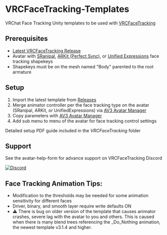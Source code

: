 # VRCFaceTracking-Templates

VRChat Face Tracking Unity templates to be used with [VRCFaceTracking](https://github.com/benaclejames/VRCFaceTracking)

## Prerequisites

* [Latest VRCFaceTracking Release](https://github.com/benaclejames/VRCFaceTracking/releases/latest)
* Avatar with [SRanipal](https://github.com/benaclejames/VRCFaceTracking/wiki/Blend-Shapes-Setup), [ARKit (Perfect Sync)](https://arkit-face-blendshapes.com/), or [Unified Expressions](https://docs.google.com/spreadsheets/d/118jo960co3Mgw8eREFVBsaJ7z0GtKNr52IB4Bz99VTA/edit?usp=sharing) face tracking shapekeys
* Shapekeys must be on the mesh named "Body" parented to the root armature

## Setup 

1. Import the latest template from [Releases](https://github.com/Adjerry91/VRCFaceTracking-Templates/releases/latest)
2. Merge animator controller per the face tracking type on the avatar (SRanipal, ARKit, or UnifiedExpressions) via [AV3 Avatar Manager](https://github.com/VRLabs/Avatars-3.0-Manager)
3. Copy parameters with [AV3 Avatar Manager](https://github.com/VRLabs/Avatars-3.0-Manager)
4. Add sub menu to menu of the avatar for face tracking control settings

Detailed setup PDF guide included in the *VRCFaceTracking* folder

## Support

See the avatar-help-form for advance support on VRCFaceTracking Discord 

[![Discord](https://discord.com/api/guilds/849300336128032789/widget.png)](https://discord.gg/Fh4FNehzKn)

## Face Tracking Animation Tips:

* Modification to the thresholds may be needed for some animation sensitivity for different faces
* Driver, binary, and smooth layer require write defaults ON
*	:warning: There is bug on older version of the template that causes animator crashes, severe lag with the avatar to you and others. This is caused when there is many blend trees referencing the _Do_Nothing animation, the newest template v3.1.4 and higher. 

